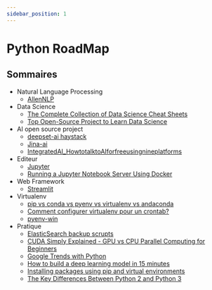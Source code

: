 ```yaml
---
sidebar_position: 1
---
```


Python RoadMap
===============

## Sommaires

-  Natural Language Processing
	+ [AllenNLP](./)
- Data Science
	+ [The Complete Collection of Data Science Cheat Sheets](./)
	+ [Top Open-Source Project to Learn Data Science](./)
-  AI open source project
	+ [deepset-ai haystack](./)
	+ [Jina-ai](./)
	+ [IntegratedAI_HowtotalktoAIforfreeusingnineplatforms](./)
- Editeur
	+ [Jupyter](./)
	+ [Running a Jupyter Notebook Server Using Docker](./)
- Web Framework
	+ [Streamlit](./)
- Virtualenv
	+ [pip vs conda vs pyenv vs virtualenv vs andaconda](./)
	+ [Comment configurer virtualenv pour un crontab?](./)
	+ [pyenv-win](./)
- Pratique
	+ [ElasticSearch backup scrupts](./)
	+ [CUDA Simply Explained - GPU vs CPU Parallel Computing for Beginners](./)
	+ [Google Trends with Python](./)
	+ [How to build a deep learning model in 15 minutes](./)
	+ [Installing packages using pip and virtual environments](./)
	+ [The Key Differences Between Python 2 and Python 3](./)
